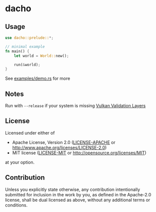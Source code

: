 <!-- dacho/README.md -->

# dacho

## Usage

```rust
use dacho::prelude::*;

// minimal example
fn main() {
    let world = World::new();

    run(&world);
}
```

See [examples/demo.rs](examples/demo.rs) for more

## Notes

Run with `--release` if your system is missing [Vulkan Validation Layers](https://github.com/KhronosGroup/Vulkan-ValidationLayers)

## License

Licensed under either of

 * Apache License, Version 2.0
   ([LICENSE-APACHE](LICENSE-APACHE) or http://www.apache.org/licenses/LICENSE-2.0)
 * MIT license
   ([LICENSE-MIT](LICENSE-MIT) or http://opensource.org/licenses/MIT)

at your option.

## Contribution

Unless you explicitly state otherwise, any contribution intentionally submitted
for inclusion in the work by you, as defined in the Apache-2.0 license, shall be
dual licensed as above, without any additional terms or conditions.

